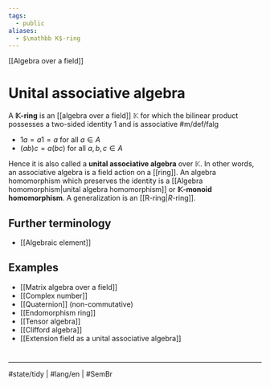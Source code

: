 ```yaml
---
tags:
  - public
aliases:
  - $\mathbb K$-ring
---
```

[[Algebra over a field]]
# Unital associative algebra

A **$\mathbb{K}$-ring** is an [[algebra over a field]] $\mathbb{K}$ for which the bilinear product possesses a two-sided identity $1$ and is associative #m/def/falg 

- $1 a = a 1 = a$ for all $a \in A$
- $(ab)c = a(bc)$ for all $a,b,c \in A$

Hence it is also called a **unital associative algebra** over $\mathbb{K}$.
In other words, an associative algebra is a field action on a [[ring]].
An algebra homomorphism which preserves the identity is a [[Algebra homomorphism|unital algebra homomorphism]] or **$\mathbb{K}$-monoid homomorphism**.
A generalization is an [[R-ring|$R$-ring]].

## Further terminology

 - [[Algebraic element]]

## Examples

- [[Matrix algebra over a field]]
- [[Complex number]]
- [[Quaternion]] (non-commutative)
- [[Endomorphism ring]]
- [[Tensor algebra]]
- [[Clifford algebra]]
- [[Extension field as a unital associative algebra]]

#
---
#state/tidy | #lang/en | #SemBr 